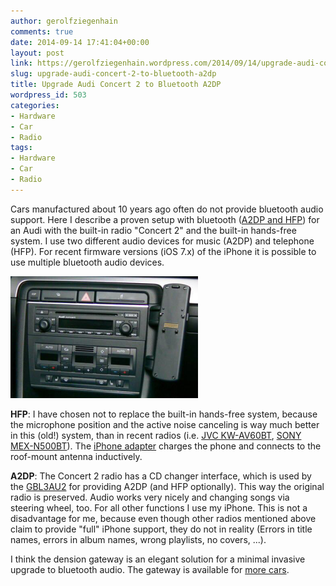 ```yaml
---
author: gerolfziegenhain
comments: true
date: 2014-09-14 17:41:04+00:00
layout: post
link: https://gerolfziegenhain.wordpress.com/2014/09/14/upgrade-audi-concert-2-to-bluetooth-a2dp/
slug: upgrade-audi-concert-2-to-bluetooth-a2dp
title: Upgrade Audi Concert 2 to Bluetooth A2DP
wordpress_id: 503
categories:
- Hardware
- Car
- Radio
tags:
- Hardware
- Car
- Radio
---
```


Cars manufactured about 10 years ago often do not provide bluetooth audio support. Here I describe a proven setup with bluetooth ([A2DP and HFP](http://en.wikipedia.org/wiki/List_of_Bluetooth_profiles)) for an Audi with the built-in radio "Concert 2" and the built-in hands-free system. I use two different audio devices for music (A2DP) and telephone (HFP). For recent firmware versions (iOS 7.x) of the iPhone it is possible to use multiple bluetooth audio devices.

![Audi Concert 2](audi-concert-2.png)

**HFP**: I have chosen not to replace the built-in hands-free system, because the microphone position and the active noise canceling is way much better in this (old!) system, than in recent radios (i.e. [JVC KW-AV60BT](http://www.amazon.de/gp/product/B0076Z3DUG/ref=wms_ohs_product?ie=UTF8&psc=1), [SONY MEX-N500BT](http://www.amazon.de/Sony-MEX-N5000BT-AUX-Eingang-Smartphone-Tastenbeleuchtung/dp/B00GUD9AU2/ref=sr_1_1?ie=UTF8&qid=1410715694&)). The [iPhone adapter](http://www.amazon.de/Handyadapter-Ladeschale-Apple-iPhone-5/dp/B00E4HLGGW/ref=sr_1_1?ie=UTF8&qid=1410715867&sr=8-1) charges the phone and connects to the roof-mount antenna inductively.

**A2DP**: The Concert 2 radio has a CD changer interface, which is used by the [GBL3AU2](http://www.amazon.de/DENSION-Gateway-Lite-Audi-MiniISO/dp/B008LVWC9M/ref=sr_1_1?s=ce-de) for providing A2DP (and HFP optionally). This way the original radio is preserved. Audio works very nicely and changing songs via steering wheel, too. For all other functions I use my iPhone. This is not a disadvantage for me, because even though other radios mentioned above claim to provide "full" iPhone support, they do not in reality (Errors in title names, errors in album names, wrong playlists, no covers, ...).

I think the dension gateway is an elegant solution for a minimal invasive upgrade to bluetooth audio. The gateway is available for [more cars](http://www.dension.com/de/downloads/car-compatibility).

